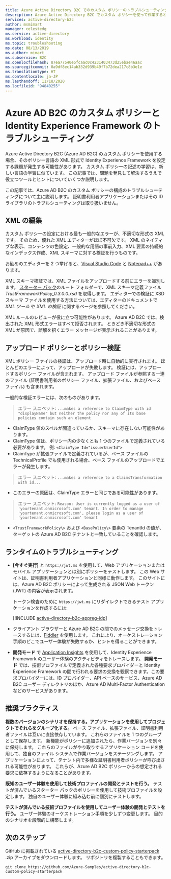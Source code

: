 ```yaml
---
title: Azure Active Directory B2C でのカスタム ポリシーのトラブルシューティング
description: Azure Active Directory B2C でカスタム ポリシーを使って作業するときに発生するエラーを解決する方法について説明します。
services: active-directory-b2c
author: msmimart
manager: celestedg
ms.service: active-directory
ms.workload: identity
ms.topic: troubleshooting
ms.date: 08/13/2019
ms.author: mimart
ms.subservice: B2C
ms.openlocfilehash: 87ea77540e5fcaac0c4231403473d25ebae46aac
ms.sourcegitcommit: 0a9df8ec14ab332d939b49f7b72dea217c8b3e1e
ms.translationtype: HT
ms.contentlocale: ja-JP
ms.lasthandoff: 11/18/2020
ms.locfileid: "94840255"
---
```

# <a name="troubleshoot-azure-ad-b2c-custom-policies-and-identity-experience-framework"></a>Azure AD B2C のカスタム ポリシーと Identity Experience Framework のトラブルシューティング

Azure Active Directory B2C (Azure AD B2C) のカスタム ポリシーを使用する場合、そのポリシー言語の XML 形式で Identity Experience Framework を設定する課題が発生する可能性があります。 カスタム ポリシーの記述の学習は、新しい言語の学習に似ています。 この記事では、問題を発見して解決するうえで役立つツールとヒントについていくつか説明します。

この記事では、Azure AD B2C のカスタム ポリシーの構成のトラブルシューティングについて主に説明します。 証明書利用者アプリケーションまたはその ID ライブラリのトラブルシューティングは取り扱いません。

## <a name="xml-editing"></a>XML の編集

カスタム ポリシーの設定における最も一般的なエラーが、不適切な形式の XML です。 そのため、優れた XML エディターがほぼ不可欠です。 XML のネイティブな表示、コンテンツの色設定、一般的な用語の事前入力、XML 要素の持続的なインデックス作成、XML スキーマに対する検証を行うものです。

お勧めのエディターを 2 つ挙げると、[Visual Studio Code](https://code.visualstudio.com/) と [Notepad++](https://notepad-plus-plus.org/) があります。

XML スキーマ検証では、XML ファイルをアップロードする前にエラーを識別します。 [スターター パック](https://github.com/Azure-Samples/active-directory-b2c-custom-policy-starterpack)のルート フォルダーで、XML スキーマ定義ファイル *TrustFrameworkPolicy_0.3.0.0.xsd* を取得します。 エディターでの検証に XSD スキーマ ファイルを使用する方法については、エディターのドキュメントで *XML ツール* や *XML の検証* に関するページを参照してください。

XML ルールのレビューが役に立つ可能性があります。 Azure AD B2C では、検出された XML 形式エラーはすべて拒否されます。 ときどき不適切な形式の XML が原因で、誤解を招くエラー メッセージが表示されることがあります。

## <a name="upload-policies-and-policy-validation"></a>アップロード ポリシーとポリシー検証

XML ポリシー ファイルの検証は、アップロード時に自動的に実行されます。 ほとんどのエラーによって、アップロードが失敗します。 検証には、アップロードするポリシー ファイルが含まれます。 アップロード ファイルが参照する一連のファイル (証明書利用者のポリシー ファイル、拡張ファイル、およびベース ファイル) も含まれます。

一般的な検証エラーには、次のものがあります。

> エラー スニペット: `...makes a reference to ClaimType with id "displayName" but neither the policy nor any of its base policies contain such an element`

* ClaimType 値のスペルが間違っているか、スキーマに存在しない可能性があります。
* ClaimType 値は、ポリシー内の少なくとも 1 つのファイルで定義されている必要があります。
    例: `<ClaimType Id="issuerUserId">`
* ClaimType が拡張ファイルで定義されているが、ベース ファイルの TechnicalProfile でも使用される場合、ベース ファイルのアップロードでエラーが発生します。

> エラー スニペット: `...makes a reference to a ClaimsTransformation with id...`

* このエラーの原因は、ClaimType エラーと同じである可能性があります。

> エラー スニペット: `Reason: User is currently logged as a user of 'yourtenant.onmicrosoft.com' tenant. In order to manage 'yourtenant.onmicrosoft.com', please login as a user of 'yourtenant.onmicrosoft.com' tenant`

* `<TrustFrameworkPolicy\>` および `<BasePolicy\>` 要素の TenantId の値が、ターゲットの Azure AD B2C テナントと一致していることを確認します。

## <a name="troubleshoot-the-runtime"></a>ランタイムのトラブルシューティング

* **[今すぐ実行]** と `https://jwt.ms` を使用して、Web アプリケーションまたはモバイル アプリケーションとは別にポリシーをテストします。 この Web サイトは、証明書利用者アプリケーションと同様に動作します。 このサイトには、Azure AD B2C ポリシーによって生成される JSON Web トークン (JWT) の内容が表示されます。

    トークン検査のために `https://jwt.ms` にリダイレクトできるテスト アプリケーションを作成するには:

    [!INCLUDE [active-directory-b2c-appreg-idp](../../includes/active-directory-b2c-appreg-idp.md)]

* クライアント ブラウザーと Azure AD B2C の間でのメッセージ交換をトレースするには、[Fiddler](https://www.telerik.com/fiddler) を使用します。 これにより、オーケストレーション手順のどこでユーザー体験が失敗するか、ヒントを得ることができます。

* **開発モード** で [Application Insights](troubleshoot-with-application-insights.md) を使用して、Identity Experience Framework のユーザー体験のアクティビティをトレースします。 **開発モード** では、技術プロファイルで定義された各種要求プロバイダーと Identity Experience Framework の間で行われる要求の交換を観察できます。この要求プロバイダーには、ID プロバイダー、API ベースのサービス、Azure AD B2C ユーザー ディレクトリのほか、Azure AD Multi-Factor Authentication などのサービスがあります。

## <a name="recommended-practices"></a>推奨プラクティス

**複数のバージョンのシナリオを保持する。アプリケーションを使用してプロジェクトでそれらをグループ化する。** ベース ファイル、拡張ファイル、証明書利用者ファイルは互いに直接依存しています。 これらのファイルを 1 つのグループとして保存します。 新機能がポリシーに追加されたら、作業バージョンを別々に保持します。 これらのファイルがやり取りするアプリケーション コードを使用して、独自のファイル システムで作業バージョンをステージングします。 アプリケーションによって、テナント内で多様な証明書利用者ポリシーが呼び出される可能性があります。 これらが、Azure AD B2C ポリシーからの想定される要求に依存するようになることがあります。

**既知のユーザー体験を使用して技術プロファイルの開発とテストを行う。** テストが済んでいるスターター パックのポリシーを使用して技術プロファイルを設定します。 独自のユーザー体験に組み込む前に個別にテストします。

**テストが済んでいる技術プロファイルを使用してユーザー体験の開発とテストを行う。** ユーザー体験のオーケストレーション手順を少しずつ変更します。 目的のシナリオを段階的に構築します。

## <a name="next-steps"></a>次のステップ

GitHub に掲載されている [active-directory-b2c-custom-policy-starterpack](https://github.com/Azure-Samples/active-directory-b2c-custom-policy-starterpack/archive/master.zip) .zip アーカイブをダウンロードします。 リポジトリを複製することもできます。

```
git clone https://github.com/Azure-Samples/active-directory-b2c-custom-policy-starterpack
```
